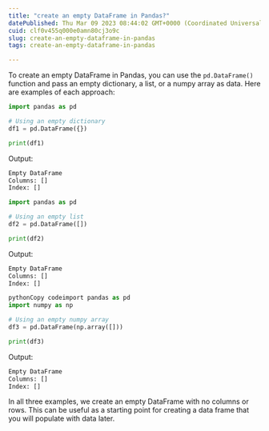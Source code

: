 ```yaml
---
title: "create an empty DataFrame in Pandas?"
datePublished: Thu Mar 09 2023 08:44:02 GMT+0000 (Coordinated Universal Time)
cuid: clf0v455q000e0amn80cj3o9c
slug: create-an-empty-dataframe-in-pandas
tags: create-an-empty-dataframe-in-pandas

---
```


To create an empty DataFrame in Pandas, you can use the `pd.DataFrame()` function and pass an empty dictionary, a list, or a numpy array as data. Here are examples of each approach:

```python
import pandas as pd

# Using an empty dictionary
df1 = pd.DataFrame({})

print(df1)
```

Output:

```python
Empty DataFrame
Columns: []
Index: []
```

```python
import pandas as pd

# Using an empty list
df2 = pd.DataFrame([])

print(df2)
```

Output:

```python
Empty DataFrame
Columns: []
Index: []
```

```python
pythonCopy codeimport pandas as pd
import numpy as np

# Using an empty numpy array
df3 = pd.DataFrame(np.array([]))

print(df3)
```

Output:

```python
Empty DataFrame
Columns: []
Index: []
```

In all three examples, we create an empty DataFrame with no columns or rows. This can be useful as a starting point for creating a data frame that you will populate with data later.